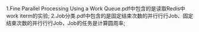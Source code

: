 1.Fine Parallel Processing Using a Work Queue.pdf中包含的是读取Redis中work iterm的实验;
2.Job分类.pdf中包含的是固定结束次数的并⾏行行Job、固定结束次数的并⾏行行Job，Job的任务是计算圆周率;
